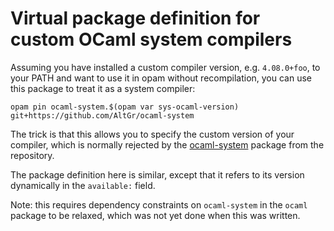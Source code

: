 # Virtual package definition for custom OCaml system compilers

Assuming you have installed a custom compiler version, e.g. `4.08.0+foo`, to
your PATH and want to use it in opam without recompilation, you can use this
package to treat it as a system compiler:

```
opam pin ocaml-system.$(opam var sys-ocaml-version) git+https://github.com/AltGr/ocaml-system
```

The trick is that this allows you to specify the custom version of your
compiler, which is normally rejected by the
[ocaml-system](http://opam.ocaml.org/packages/ocaml-system/) package from the
repository.

The package definition here is similar, except that it refers to its version
dynamically in the `available:` field.

Note: this requires dependency constraints on `ocaml-system` in the `ocaml`
package to be relaxed, which was not yet done when this was written.
